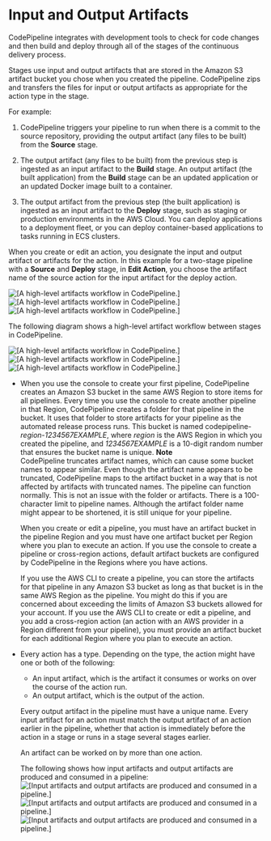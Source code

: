 # Input and Output Artifacts<a name="welcome-introducing-artifacts"></a>

CodePipeline integrates with development tools to check for code changes and then build and deploy through all of the stages of the continuous delivery process\.

Stages use input and output artifacts that are stored in the Amazon S3 artifact bucket you chose when you created the pipeline\. CodePipeline zips and transfers the files for input or output artifacts as appropriate for the action type in the stage\. 

For example:

1. CodePipeline triggers your pipeline to run when there is a commit to the source repository, providing the output artifact \(any files to be built\) from the **Source** stage\.

1. The output artifact \(any files to be built\) from the previous step is ingested as an input artifact to the **Build** stage\. An output artifact \(the built application\) from the **Build** stage can be an updated application or an updated Docker image built to a container\.

1. The output artifact from the previous step \(the built application\) is ingested as an input artifact to the **Deploy** stage, such as staging or production environments in the AWS Cloud\. You can deploy applications to a deployment fleet, or you can deploy container\-based applications to tasks running in ECS clusters\.

When you create or edit an action, you designate the input and output artifact or artifacts for the action\. In this example for a two\-stage pipeline with a **Source** and **Deploy** stage, in **Edit Action**, you choose the artifact name of the source action for the input artifact for the deploy action\.

![\[A high-level artifacts workflow in CodePipeline.\]](http://docs.aws.amazon.com/codepipeline/latest/userguide/images/example-artifact-dropdown.png)![\[A high-level artifacts workflow in CodePipeline.\]](http://docs.aws.amazon.com/codepipeline/latest/userguide/)![\[A high-level artifacts workflow in CodePipeline.\]](http://docs.aws.amazon.com/codepipeline/latest/userguide/)

The following diagram shows a high\-level artifact workflow between stages in CodePipeline\.

![\[A high-level artifacts workflow in CodePipeline.\]](http://docs.aws.amazon.com/codepipeline/latest/userguide/images/Hi-Level-PipelineFlow.png)![\[A high-level artifacts workflow in CodePipeline.\]](http://docs.aws.amazon.com/codepipeline/latest/userguide/)![\[A high-level artifacts workflow in CodePipeline.\]](http://docs.aws.amazon.com/codepipeline/latest/userguide/)
+ When you use the console to create your first pipeline, CodePipeline creates an Amazon S3 bucket in the same AWS Region to store items for all pipelines\. Every time you use the console to create another pipeline in that Region, CodePipeline creates a folder for that pipeline in the bucket\. It uses that folder to store artifacts for your pipeline as the automated release process runs\. This bucket is named codepipeline\-*region*\-*1234567EXAMPLE*, where *region* is the AWS Region in which you created the pipeline, and *1234567EXAMPLE* is a 10\-digit random number that ensures the bucket name is unique\. 
**Note**  
CodePipeline truncates artifact names, which can cause some bucket names to appear similar\. Even though the artifact name appears to be truncated, CodePipeline maps to the artifact bucket in a way that is not affected by artifacts with truncated names\. The pipeline can function normally\. This is not an issue with the folder or artifacts\. There is a 100\-character limit to pipeline names\. Although the artifact folder name might appear to be shortened, it is still unique for your pipeline\.

  When you create or edit a pipeline, you must have an artifact bucket in the pipeline Region and you must have one artifact bucket per Region where you plan to execute an action\. If you use the console to create a pipeline or cross\-region actions, default artifact buckets are configured by CodePipeline in the Regions where you have actions\.

  If you use the AWS CLI to create a pipeline, you can store the artifacts for that pipeline in any Amazon S3 bucket as long as that bucket is in the same AWS Region as the pipeline\. You might do this if you are concerned about exceeding the limits of Amazon S3 buckets allowed for your account\. If you use the AWS CLI to create or edit a pipeline, and you add a cross\-region action \(an action with an AWS provider in a Region different from your pipeline\), you must provide an artifact bucket for each additional Region where you plan to execute an action\.
+ Every action has a type\. Depending on the type, the action might have one or both of the following:
  + An input artifact, which is the artifact it consumes or works on over the course of the action run\.
  + An output artifact, which is the output of the action\.

  Every output artifact in the pipeline must have a unique name\. Every input artifact for an action must match the output artifact of an action earlier in the pipeline, whether that action is immediately before the action in a stage or runs in a stage several stages earlier\. 

  An artifact can be worked on by more than one action\.

  The following shows how input artifacts and output artifacts are produced and consumed in a pipeline:  
![\[Input artifacts and output artifacts are produced and consumed in a pipeline.\]](http://docs.aws.amazon.com/codepipeline/latest/userguide/images/codepipeline-artifactsexplained.png)![\[Input artifacts and output artifacts are produced and consumed in a pipeline.\]](http://docs.aws.amazon.com/codepipeline/latest/userguide/)![\[Input artifacts and output artifacts are produced and consumed in a pipeline.\]](http://docs.aws.amazon.com/codepipeline/latest/userguide/)